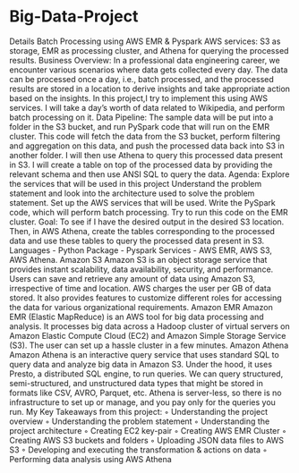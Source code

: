 # Big-Data-Project
Details
Batch Processing using AWS EMR & Pyspark
 AWS services: S3 as storage,
EMR as processing cluster, and Athena for querying the processed results.
Business Overview:
In a professional data engineering career, we encounter various scenarios where data gets
collected every day. The data can be processed once a day, i.e., batch processed, and the
processed results are stored in a location to derive insights and take appropriate action based
on the insights. In this project,I try to implement this using AWS services. I
will take a day’s worth of data related to Wikipedia, and perform batch processing on
it.
Data Pipeline:
The sample data will be put into a folder in the S3 bucket, and run
PySpark code that will run on the EMR cluster. This code will fetch the data from the S3
bucket, perform filtering and aggregation on this data, and push the processed data back into
S3 in another folder. I will then use Athena to query this processed data present in S3. I
will create a table on top of the processed data by providing the relevant schema and then use
ANSI SQL to query the data.
Agenda:
Explore the services that will be used in this project
Understand the problem statement and look into the architecture used to solve the problem statement.
Set up the AWS services that will be used. 
Write the PySpark code, which will perform batch processing. 
Try to run this code on the EMR cluster. 
Goal:
To see if I have  the desired output in the desired S3 location. Then, in
AWS Athena, create the tables corresponding to the processed data and use
these tables to query the processed data present in S3.
Languages - Python
Package - Pyspark
Services - AWS EMR, AWS S3, AWS Athena.
Amazon S3
Amazon S3 is an object storage service that provides instant scalability, data availability,
security, and performance. Users can save and retrieve any amount of data using Amazon S3,
irrespective of time and location. AWS charges the user per GB of data stored. It also
provides features to customize different roles for accessing the data for various organizational
requirements.
Amazon EMR
Amazon EMR (Elastic MapReduce) is an AWS tool for big data processing and analysis. It
processes big data across a Hadoop cluster of virtual servers on Amazon Elastic Compute
Cloud (EC2) and Amazon Simple Storage Service (S3). The user can set up a hassle cluster
in a few minutes.
Amazon Athena
Amazon Athena is an interactive query service that uses standard SQL to query data and
analyze big data in Amazon S3. Under the hood, it uses Presto, a distributed SQL engine, to
run queries. We can query structured, semi-structured, and unstructured data types that might
be stored in formats like CSV, AVRO, Parquet, etc. Athena is server-less, so there is no
infrastructure to set up or manage, and you pay only for the queries you run.
My Key Takeaways from this project:
◦ Understanding the project overview
◦ Understanding the problem statement
◦ Understanding the project architecture
◦ Creating EC2 key-pair
◦ Creating AWS EMR Cluster
◦ Creating AWS S3 buckets and folders
◦ Uploading JSON data files to AWS S3
◦ Developing and executing the transformation & actions on data
◦ Performing data analysis using AWS Athena
